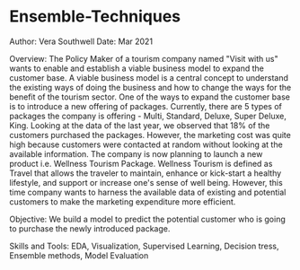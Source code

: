# Ensemble-Techniques
Author: Vera Southwell
Date: Mar 2021

Overview: The Policy Maker of a tourism company named "Visit with us" wants to enable and establish a viable business model to expand the customer base.
A viable business model is a central concept to understand the existing ways of doing the business and how to change the ways for the benefit of the tourism sector. One of the ways to expand the customer base is to introduce a new offering of packages. Currently, there are 5 types of packages the company is offering - Multi, Standard, Deluxe, Super Deluxe, King. Looking at the data of the last year, we observed that 18% of the customers purchased the packages. However, the marketing cost was quite high because customers were contacted at random without looking at the available information. The company is now planning to launch a new product i.e. Wellness Tourism Package. Wellness Tourism is defined as Travel that allows the traveler to maintain, enhance or kick-start a healthy lifestyle, and support or increase one's sense of well being. However, this time company wants to harness the available data of existing and potential customers to make the marketing expenditure more efficient.

Objective: We build a model to predict the potential customer who is going to purchase the newly introduced package. 

Skills and Tools: EDA, Visualization, Supervised Learning, Decision tress, Ensemble methods, Model Evaluation
